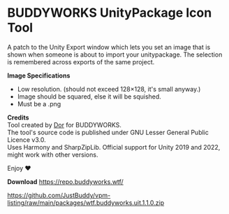 # BUDDYWORKS UnityPackage Icon Tool

A patch to the Unity Export window which lets you set an image that is shown when someone is about to import your unitypackage. The selection is remembered across exports of the same project.

**Image Specifications**
- Low resolution. (should not exceed 128×128, it's small anyway.)
- Image should be squared, else it will be squished.
- Must be a .png

**Credits**  
Tool created by [Dor](https://store.dor.dev) for BUDDYWORKS.  
The tool's source code is published under GNU Lesser General Public Licence v3.0.  
Uses Harmony and SharpZipLib.
Official support for Unity 2019 and 2022, might work with other versions.  

Enjoy ❤️

**Download**
https://repo.buddyworks.wtf/

https://github.com/JustBuddy/vpm-listing/raw/main/packages/wtf.buddyworks.uit.1.1.0.zip
